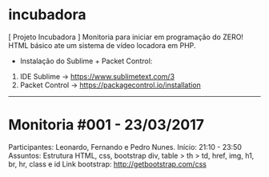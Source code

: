 # incubadora
[ Projeto Incubadora ] Monitoria para iniciar em programação do ZERO! HTML básico ate um sistema de vídeo locadora em PHP.

* Instalação do Sublime + Packet Control:
1) IDE Sublime -> https://www.sublimetext.com/3
2) Packet Control -> https://packagecontrol.io/installation

------------------

# Monitoria #001 - 23/03/2017

Participantes: Leonardo, Fernando e Pedro Nunes.
Início: 21:10 - 23:50
Assuntos: Estrutura HTML, css, bootstrap
div, table > th > td, href, img, h1, br, hr, class e id
Link bootstrap: http://getbootstrap.com/css
